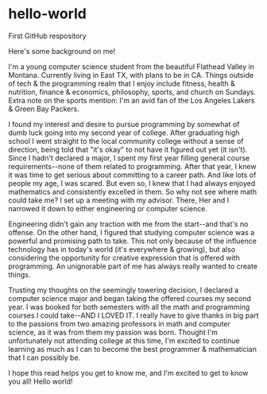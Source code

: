 # hello-world
First GitHub respository

Here's some background on me!

I'm a young computer science student from the beautiful Flathead Valley in Montana. Currently living in East TX, with plans to be in CA. Things outside of tech & the programming realm that I enjoy include fitness, health & nutrition, finance & economics, philosophy, sports, and church on Sundays. Extra note on the sports mention: I'm an avid fan of the Los Angeles Lakers & Green Bay Packers.

I found my interest and desire to pursue programming by somewhat of dumb luck going into my second year of college. After graduating high school I went straight to the local community college without a sense of direction, being told that "it's okay" to not have it figured out yet (it isn't). Since I hadn't declared a major, I spent my first year filling general course requirements--none of them related to programming. After that year, I knew it was time to get serious about committing to a career path. And like lots of people my age, I was scared. But even so, I knew that I had always enjoyed mathematics and consistently excelled in them. So why not see where math could take me? I set up a meeting with my advisor. There, Her and I narrowed it down to either engineering or computer science.

Engineering didn't gain any traction with me from the start--and that's no offense. On the other hand, I figured that studying computer science was a powerful and promising path to take. This not only because of the influence technology has in today's world (it's everywhere & growing), but also considering the opportunity for creative expression that is offered with programming. An unignorable part of me has always really wanted to create things.

Trusting my thoughts on the seemingly towering decision, I declared a computer science major and began taking the offered courses my second year. I was booked for both semesters with all the math and programming courses I could take--AND I LOVED IT. I really have to give thanks in big part to the passions from two amazing professors in math and computer science, as it was from them my passion was born. Thought I'm unfortunately not attending college at this time, I'm excited to continue learning as much as I can to become the best programmer & mathematician that I can possibly be.

I hope this read helps you get to know me, and I'm excited to get to know you all! 
Hello world!
